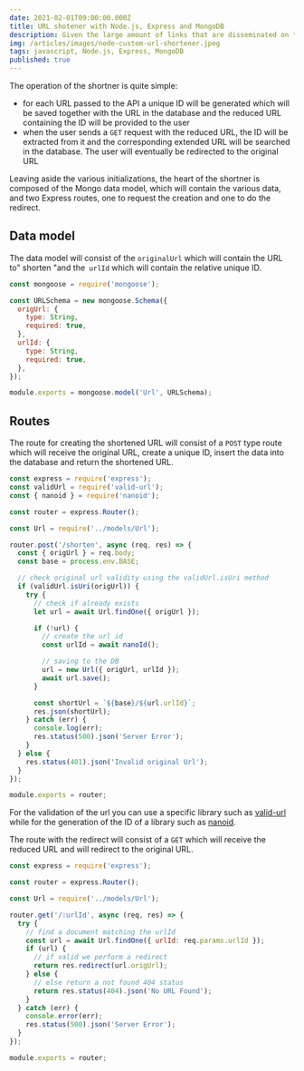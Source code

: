```yaml
---
date: 2021-02-01T09:00:00.000Z
title: URL shotener with Node.js, Express and MongoDB
description: Given the large amount of links that are disseminated on the net, there is often the need to generate much shorter links and this is where URL shorteners come into play.
img: /articles/images/node-custom-url-shortener.jpeg
tags: javascript, Node.js, Express, MongoDB
published: true
---
```


The operation of the shortner is quite simple:

- for each URL passed to the API a unique ID will be generated which will be saved together with the URL in the database and the reduced URL containing the ID will be provided to the user
- when the user sends a `GET` request with the reduced URL, the ID will be extracted from it and the corresponding extended URL will be searched in the database. The user will eventually be redirected to the original URL

Leaving aside the various initializations, the heart of the shortner is composed of the Mongo data model, which will contain the various data, and two Express routes, one to request the creation and one to do the redirect.

## Data model

The data model will consist of the `originalUrl` which will contain the URL to" shorten "and the` urlId` which will contain the relative unique ID.

```javascript
const mongoose = require('mongoose');

const URLSchema = new mongoose.Schema({
  origUrl: {
    type: String,
    required: true,
  },
  urlId: {
    type: String,
    required: true,
  },
});

module.exports = mongoose.model('Url', URLSchema);
```

## Routes

The route for creating the shortened URL will consist of a `POST` type route which will receive the original URL, create a unique ID, insert the data into the database and return the shortened URL.

```javascript
const express = require('express');
const validUrl = require('valid-url');
const { nanoid } = require('nanoid');

const router = express.Router();

const Url = require('../models/Url');

router.post('/shorten', async (req, res) => {
  const { origUrl } = req.body;
  const base = process.env.BASE;

  // check original url validity using the validUrl.isUri method
  if (validUrl.isUri(origUrl)) {
    try {
      // check if already exists
      let url = await Url.findOne({ origUrl });

      if (!url) {
        // create the url id
        const urlId = await nanoId();

        // saving to the DB
        url = new Url({ origUrl, urlId });
        await url.save();
      }

      const shortUrl = `${base}/${url.urlId}`;
      res.json(shortUrl);
    } catch (err) {
      console.log(err);
      res.status(500).json('Server Error');
    }
  } else {
    res.status(401).json('Invalid original Url');
  }
});

module.exports = router;
```

For the validation of the url you can use a specific library such as [valid-url](https://www.npmjs.com/package/valid-url) while for the generation of the ID of a library such as [nanoid](https://github.com/ai/nanoid).

The route with the redirect will consist of a `GET` which will receive the reduced URL and will redirect to the original URL.

```javascript
const express = require('express');

const router = express.Router();

const Url = require('../models/Url');

router.get('/:urlId', async (req, res) => {
  try {
    // find a document matching the urlId
    const url = await Url.findOne({ urlId: req.params.urlId });
    if (url) {
      // if valid we perform a redirect
      return res.redirect(url.origUrl);
    } else {
      // else return a not found 404 status
      return res.status(404).json('No URL Found');
    }
  } catch (err) {
    console.error(err);
    res.status(500).json('Server Error');
  }
});

module.exports = router;
```
